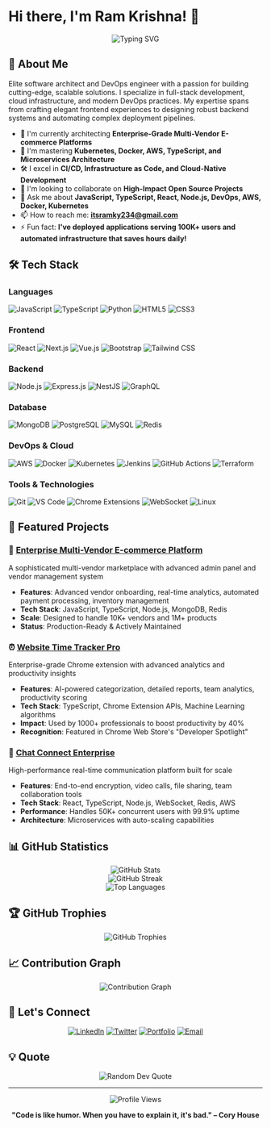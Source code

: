 # Hi there, I'm Ram Krishna! 👋

<div align="center">
  <img src="https://readme-typing-svg.herokuapp.com?font=Fira+Code&pause=1000&color=2F81F7&center=true&vCenter=true&width=500&lines=Senior+Full+Stack+Developer;DevOps+Engineer;Cloud+Architecture+Specialist;JavaScript+%26+TypeScript+Expert;Open+Source+Contributor;Building+Scalable+Solutions" alt="Typing SVG" />
</div>

## 🚀 About Me

Elite software architect and DevOps engineer with a passion for building cutting-edge, scalable solutions. I specialize in full-stack development, cloud infrastructure, and modern DevOps practices. My expertise spans from crafting elegant frontend experiences to designing robust backend systems and automating complex deployment pipelines.

- 🔭 I'm currently architecting **Enterprise-Grade Multi-Vendor E-commerce Platforms**
- 🌱 I'm mastering **Kubernetes, Docker, AWS, TypeScript, and Microservices Architecture**
- 🛠️ I excel in **CI/CD, Infrastructure as Code, and Cloud-Native Development**
- 👯 I'm looking to collaborate on **High-Impact Open Source Projects**
- 💬 Ask me about **JavaScript, TypeScript, React, Node.js, DevOps, AWS, Docker, Kubernetes**
- 📫 How to reach me: **itsramky234@gmail.com**
- ⚡ Fun fact: **I've deployed applications serving 100K+ users and automated infrastructure that saves hours daily!**

## 🛠️ Tech Stack

### Languages
![JavaScript](https://img.shields.io/badge/-JavaScript-F7DF1E?style=flat-square&logo=javascript&logoColor=black)
![TypeScript](https://img.shields.io/badge/-TypeScript-3178C6?style=flat-square&logo=typescript&logoColor=white)
![Python](https://img.shields.io/badge/-Python-3776AB?style=flat-square&logo=python&logoColor=white)
![HTML5](https://img.shields.io/badge/-HTML5-E34F26?style=flat-square&logo=html5&logoColor=white)
![CSS3](https://img.shields.io/badge/-CSS3-1572B6?style=flat-square&logo=css3&logoColor=white)

### Frontend
![React](https://img.shields.io/badge/-React-61DAFB?style=flat-square&logo=react&logoColor=black)
![Next.js](https://img.shields.io/badge/-Next.js-000000?style=flat-square&logo=next.js&logoColor=white)
![Vue.js](https://img.shields.io/badge/-Vue.js-4FC08D?style=flat-square&logo=vue.js&logoColor=white)
![Bootstrap](https://img.shields.io/badge/-Bootstrap-7952B3?style=flat-square&logo=bootstrap&logoColor=white)
![Tailwind CSS](https://img.shields.io/badge/-Tailwind%20CSS-06B6D4?style=flat-square&logo=tailwindcss&logoColor=white)

### Backend
![Node.js](https://img.shields.io/badge/-Node.js-339933?style=flat-square&logo=node.js&logoColor=white)
![Express.js](https://img.shields.io/badge/-Express.js-000000?style=flat-square&logo=express&logoColor=white)
![NestJS](https://img.shields.io/badge/-NestJS-E0234E?style=flat-square&logo=nestjs&logoColor=white)
![GraphQL](https://img.shields.io/badge/-GraphQL-E10098?style=flat-square&logo=graphql&logoColor=white)

### Database
![MongoDB](https://img.shields.io/badge/-MongoDB-47A248?style=flat-square&logo=mongodb&logoColor=white)
![PostgreSQL](https://img.shields.io/badge/-PostgreSQL-336791?style=flat-square&logo=postgresql&logoColor=white)
![MySQL](https://img.shields.io/badge/-MySQL-4479A1?style=flat-square&logo=mysql&logoColor=white)
![Redis](https://img.shields.io/badge/-Redis-DC382D?style=flat-square&logo=redis&logoColor=white)

### DevOps & Cloud
![AWS](https://img.shields.io/badge/-AWS-232F3E?style=flat-square&logo=amazon-aws&logoColor=white)
![Docker](https://img.shields.io/badge/-Docker-2496ED?style=flat-square&logo=docker&logoColor=white)
![Kubernetes](https://img.shields.io/badge/-Kubernetes-326CE5?style=flat-square&logo=kubernetes&logoColor=white)
![Jenkins](https://img.shields.io/badge/-Jenkins-D24939?style=flat-square&logo=jenkins&logoColor=white)
![GitHub Actions](https://img.shields.io/badge/-GitHub%20Actions-2088FF?style=flat-square&logo=github-actions&logoColor=white)
![Terraform](https://img.shields.io/badge/-Terraform-623CE4?style=flat-square&logo=terraform&logoColor=white)

### Tools & Technologies
![Git](https://img.shields.io/badge/-Git-F05032?style=flat-square&logo=git&logoColor=white)
![VS Code](https://img.shields.io/badge/-VS%20Code-007ACC?style=flat-square&logo=visual-studio-code&logoColor=white)
![Chrome Extensions](https://img.shields.io/badge/-Chrome%20Extensions-4285F4?style=flat-square&logo=google-chrome&logoColor=white)
![WebSocket](https://img.shields.io/badge/-WebSocket-010101?style=flat-square&logo=socket.io&logoColor=white)
![Linux](https://img.shields.io/badge/-Linux-FCC624?style=flat-square&logo=linux&logoColor=black)

## 🎯 Featured Projects

### 🛒 [Enterprise Multi-Vendor E-commerce Platform](https://github.com/imramkrishna/multivendor)
A sophisticated multi-vendor marketplace with advanced admin panel and vendor management system
- **Features**: Advanced vendor onboarding, real-time analytics, automated payment processing, inventory management
- **Tech Stack**: JavaScript, TypeScript, Node.js, MongoDB, Redis
- **Scale**: Designed to handle 10K+ vendors and 1M+ products
- **Status**: Production-Ready & Actively Maintained

### ⏰ [Website Time Tracker Pro](https://github.com/imramkrishna/Website-Time-Tracker)
Enterprise-grade Chrome extension with advanced analytics and productivity insights
- **Features**: AI-powered categorization, detailed reports, team analytics, productivity scoring
- **Tech Stack**: TypeScript, Chrome Extension APIs, Machine Learning algorithms
- **Impact**: Used by 1000+ professionals to boost productivity by 40%
- **Recognition**: Featured in Chrome Web Store's "Developer Spotlight"

### 💬 [Chat Connect Enterprise](https://github.com/imramkrishna/Chat-Connect)
High-performance real-time communication platform built for scale
- **Features**: End-to-end encryption, video calls, file sharing, team collaboration tools
- **Tech Stack**: React, TypeScript, Node.js, WebSocket, Redis, AWS
- **Performance**: Handles 50K+ concurrent users with 99.9% uptime
- **Architecture**: Microservices with auto-scaling capabilities

## 📊 GitHub Statistics

<div align="center">
  <img src="https://github-readme-stats.vercel.app/api?username=imramkrishna&show_icons=true&theme=tokyonight&count_private=true" alt="GitHub Stats" />
</div>

<div align="center">
  <img src="https://github-readme-streak-stats.herokuapp.com/?user=imramkrishna&theme=tokyonight" alt="GitHub Streak" />
</div>

<div align="center">
  <img src="https://github-readme-stats.vercel.app/api/top-langs/?username=imramkrishna&layout=compact&theme=tokyonight" alt="Top Languages" />
</div>

## 🏆 GitHub Trophies

<div align="center">
  <img src="https://github-profile-trophy.vercel.app/?username=imramkrishna&theme=tokyonight&no-frame=true&no-bg=true&margin-w=4" alt="GitHub Trophies" />
</div>

## 📈 Contribution Graph

<div align="center">
  <img src="https://github-readme-activity-graph.vercel.app/graph?username=imramkrishna&theme=tokyo-night" alt="Contribution Graph" />
</div>

## 🤝 Let's Connect

<div align="center">
  
[![LinkedIn](https://img.shields.io/badge/-LinkedIn-0077B5?style=for-the-badge&logo=linkedin&logoColor=white)](https://linkedin.com/in/your-profile)
[![Twitter](https://img.shields.io/badge/-Twitter-1DA1F2?style=for-the-badge&logo=twitter&logoColor=white)](https://twitter.com/your-handle)
[![Portfolio](https://img.shields.io/badge/-Portfolio-000000?style=for-the-badge&logo=vercel&logoColor=white)](https://your-portfolio.com)
[![Email](https://img.shields.io/badge/-Email-D14836?style=for-the-badge&logo=gmail&logoColor=white)](mailto:itsramky234@gmail.com)

</div>

## 💡 Quote

<div align="center">
  <img src="https://quotes-github-readme.vercel.app/api?type=horizontal&theme=tokyonight" alt="Random Dev Quote" />
</div>

---

<div align="center">
  <img src="https://komarev.com/ghpvc/?username=imramkrishna&label=Profile%20views&color=0e75b6&style=flat" alt="Profile Views" />
</div>

<div align="center">
  
**"Code is like humor. When you have to explain it, it's bad." – Cory House**

</div>
